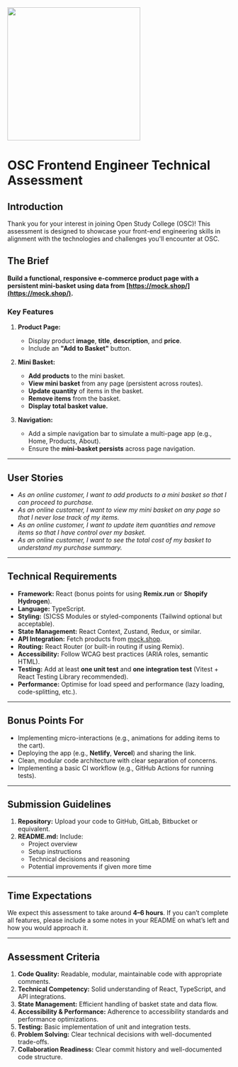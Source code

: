 <img src="https://user-images.githubusercontent.com/1517907/231233022-7eeda0e4-c61f-4ba3-8e73-643f8b24abc6.jpg" width="300">

# OSC Frontend Engineer Technical Assessment

## Introduction

Thank you for your interest in joining Open Study College (OSC)! This assessment is designed to showcase your front-end engineering skills in alignment with the technologies and challenges you'll encounter at OSC.

## The Brief

**Build a functional, responsive e-commerce product page with a persistent mini-basket using data from [https://mock.shop/](https://mock.shop/).**

### Key Features

1. **Product Page:**
   - Display product **image**, **title**, **description**, and **price**.
   - Include an **"Add to Basket"** button.

2. **Mini Basket:**
   - **Add products** to the mini basket.
   - **View mini basket** from any page (persistent across routes).
   - **Update quantity** of items in the basket.
   - **Remove items** from the basket.
   - **Display total basket value.**

3. **Navigation:**
   - Add a simple navigation bar to simulate a multi-page app (e.g., Home, Products, About).
   - Ensure the **mini-basket persists** across page navigation.

---

## User Stories

- *As an online customer, I want to add products to a mini basket so that I can proceed to purchase.*
- *As an online customer, I want to view my mini basket on any page so that I never lose track of my items.*
- *As an online customer, I want to update item quantities and remove items so that I have control over my basket.*
- *As an online customer, I want to see the total cost of my basket to understand my purchase summary.*

---

## Technical Requirements

- **Framework:** React (bonus points for using **Remix.run** or **Shopify Hydrogen**).
- **Language:** TypeScript.
- **Styling:** (S)CSS Modules or styled-components (Tailwind optional but acceptable).
- **State Management:** React Context, Zustand, Redux, or similar.
- **API Integration:** Fetch products from [mock.shop](https://mock.shop/).
- **Routing:** React Router (or built-in routing if using Remix).
- **Accessibility:** Follow WCAG best practices (ARIA roles, semantic HTML).
- **Testing:** Add at least **one unit test** and **one integration test** (Vitest + React Testing Library recommended).
- **Performance:** Optimise for load speed and performance (lazy loading, code-splitting, etc.).

---

## Bonus Points For

- Implementing micro-interactions (e.g., animations for adding items to the cart).
- Deploying the app (e.g., **Netlify**, **Vercel**) and sharing the link.
- Clean, modular code architecture with clear separation of concerns.
- Implementing a basic CI workflow (e.g., GitHub Actions for running tests).

---

## Submission Guidelines

1. **Repository:** Upload your code to GitHub, GitLab, Bitbucket or equivalent.
2. **README.md:** Include:
   - Project overview
   - Setup instructions
   - Technical decisions and reasoning
   - Potential improvements if given more time

---

## Time Expectations

We expect this assessment to take around **4–6 hours**. If you can’t complete all features, please include a some notes in your README on what’s left and how you would approach it.

---

## Assessment Criteria

1. **Code Quality:** Readable, modular, maintainable code with appropriate comments.
2. **Technical Competency:** Solid understanding of React, TypeScript, and API integrations.
3. **State Management:** Efficient handling of basket state and data flow.
4. **Accessibility & Performance:** Adherence to accessibility standards and performance optimizations.
5. **Testing:** Basic implementation of unit and integration tests.
6. **Problem Solving:** Clear technical decisions with well-documented trade-offs.
7. **Collaboration Readiness:** Clear commit history and well-documented code structure.


